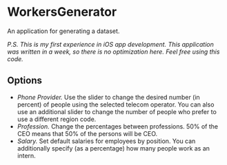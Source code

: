 # WorkersGenerator
An application for generating a dataset.

*P.S. This is my first experience in iOS app development. This application was written in a week, so there is no optimization here. Feel free using this code.*
## Options
 - *Phone Provider.* 
 Use the slider to change the desired number (in percent) of people using the selected telecom operator. You can also use an additional slider to change the number of people who prefer to use a different region code.
 - *Profession.*
 Change the percentages between professions. 50% of the CEO means that 50% of the persons will be CEO.
 - *Salary.*
 Set default salaries for employees by position. You can additionally specify (as a percentage) how many people work as an intern.
